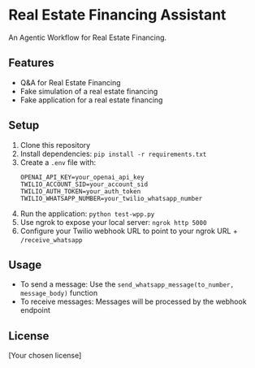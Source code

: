 # Real Estate Financing Assistant

An Agentic Workflow for Real Estate Financing.

## Features

- Q&A for Real Estate Financing
- Fake simulation of a real estate financing
- Fake application for a real estate financing

## Setup

1. Clone this repository
2. Install dependencies: `pip install -r requirements.txt`
3. Create a `.env` file with:
   ```
   OPENAI_API_KEY=your_openai_api_key
   TWILIO_ACCOUNT_SID=your_account_sid
   TWILIO_AUTH_TOKEN=your_auth_token
   TWILIO_WHATSAPP_NUMBER=your_twilio_whatsapp_number
   ```
4. Run the application: `python test-wpp.py`
5. Use ngrok to expose your local server: `ngrok http 5000`
6. Configure your Twilio webhook URL to point to your ngrok URL + `/receive_whatsapp`

## Usage

- To send a message: Use the `send_whatsapp_message(to_number, message_body)` function
- To receive messages: Messages will be processed by the webhook endpoint

## License

[Your chosen license]